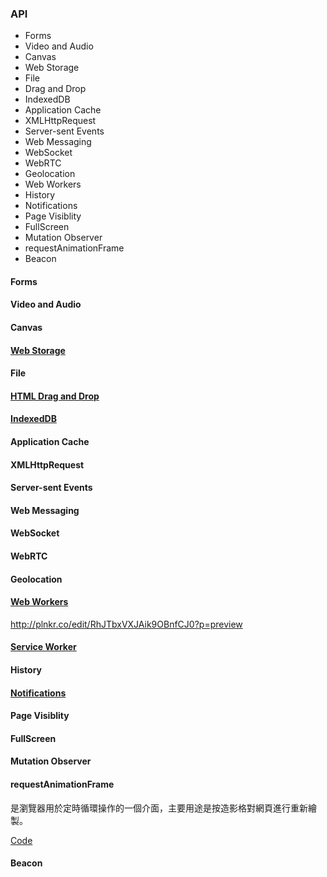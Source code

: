 ### API
* Forms
* Video and Audio
* Canvas
* Web Storage
* File
* Drag and Drop
* IndexedDB
* Application Cache
* XMLHttpRequest
* Server-sent Events
* Web Messaging
* WebSocket
* WebRTC
* Geolocation
* Web Workers
* History
* Notifications
* Page Visiblity
* FullScreen
* Mutation Observer
* requestAnimationFrame
* Beacon

#### Forms

#### Video and Audio

#### Canvas

#### [Web Storage](https://developer.mozilla.org/en-US/docs/Web/API/Web_Storage_API)

#### File

#### [HTML Drag and Drop](https://developer.mozilla.org/en-US/docs/Web/API/HTML_Drag_and_Drop_API)

#### [IndexedDB](https://developer.mozilla.org/en-US/docs/Web/API/IndexedDB_API)

#### Application Cache

#### XMLHttpRequest

#### Server-sent Events

#### Web Messaging

#### WebSocket

#### WebRTC

#### Geolocation

#### [Web Workers](https://developer.mozilla.org/en-US/docs/Web/API/Web_Workers_API)
http://plnkr.co/edit/RhJTbxVXJAik9OBnfCJ0?p=preview

#### [Service Worker](https://developer.mozilla.org/en-US/docs/Web/API/Service_Worker_API)

#### History

#### [Notifications](https://developer.mozilla.org/en-US/docs/Web/API/Notifications_API)

#### Page Visiblity

#### FullScreen

#### Mutation Observer

#### requestAnimationFrame
是瀏覽器用於定時循環操作的一個介面，主要用途是按造影格對網頁進行重新繪製。

[Code](http://codepen.io/Shyam-Chen/pen/KVqMjj)

#### Beacon

